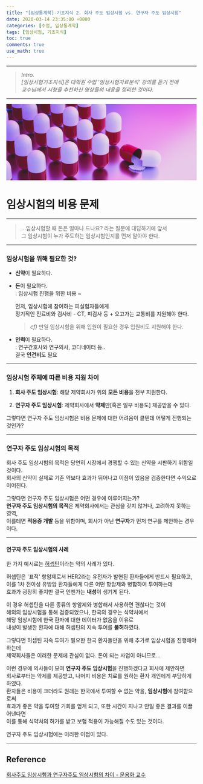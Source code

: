```yaml
---
title: "[임상통계학]-기초지식 2. 회사 주도 임상시험 vs. 연구자 주도 임상시험"
date: 2020-03-14 23:35:00 +0800
categories: [수업, 임상통계학]
tags: [임상시험, 기초지식]
toc: true
comments: true
use_math: true  	
---
```


***

>*Intro.*  
>*[임상시험기초지식]은 대학원 수업 '임상시험자료분석' 강의를 듣기 전에*  
>*교수님께서 시청을 추천하신 영상들의 내용을 정리한 것이다.*

***

![임상시험](\assets\img\임상시험\1.png)

# **임상시험의 비용 문제**

***

> ...임상시험할 때 돈은 얼마나 드나요? 라는 질문에 대답하기에 앞서  
> 그 임상시험이 누가 주도하는 임상시험인지를 먼저 알아야 한다.

***



### **임상시험을 위해 필요한 것?**

- **신약**이 필요하다. 

- **돈**이 필요하다.   
  : 임상시험 진행을 위한 비용 ~  

  먼저, 임상시험에 참여하는 피실험자들에게  
  정기적인 진료비와 검사비 - CT, 피검사 등 + 오고가는 교통비를 지원해야 한다.

  > *cf)* 만일 임상시험을 위해 입원이 필요한 경우 입원비도 지원해야 한다.

- **인력**이 필요하다.   
  : 연구간호사와 연구의사, 코디네이터 등..  
  결국 **인건비**도 필요

***

### **임상시험 주체에 따른 비용 지원 차이**

1. **회사 주도 임상시험**: 해당 제약회사가 위의 **모든 비용**을 전부 지원한다.

2. **연구자 주도 임상시험**: 제약회사에서 **약제**만[혹은 일부 비용도] 제공받을 수 있다. 

그렇다면 연구자 주도 임상시험은 비용 문제에 대한 어려움이 클텐데 어떻게 진행되는 것인가?

***

### **연구자 주도 임상시험의 목적**

회사 주도 임상시험의 목적은 당연히 시장에서 경쟁할 수 있는 신약을 시판하기 위함일 것이다.  
회사의 신약이 실제로 기존 약보다 효과가 뛰어나고 이점이 있음을 검증한다면 수익으로 이어진다.

그렇다면 연구자 주도 임상시험은 어떤 경우에 이루어지는가?  
**연구자 주도 임상시험의 목적**은 제약회사에서는 관심을 갖지 않거나, 고려하지 못하는 영역,  
이를테면 **적응증 개발** 등을 위함이며, 회사가 아닌 **연구자**가 먼저 연구를 제안하는 경우이다.  

***

#### 연구자 주도 임상시험의 사례

한 가지 예시로는 [허셉틴](http://cancer.snuh.org/info/medi/view.do?seq_no=46)이라는 약의 사례가 있다. 

허셉틴은 '표적' 항암제로서 HER2라는 유전자가 발현된 환자들에게 반드시 필요하고,  
이를 1차 전이성 유방암 환자들에게 다른 어떤 항암제와 병합하여 투여하는데   
효과가 굉장히 좋지만 결국 언젠가는 **내성**이 생기게 된다.

이 경우 허셉틴을 다른 종류의 항암제와 병합해서 사용하면 괜찮다는 것이  
해외의 임상시험을 통해 검증되었으나, 한국의 경우는 식약처에서   
해당 임상시험에 한국 환자에 대한 데이터가 없음을 이유로   
내성이 발생한 환자에 대해 허셉틴의 지속 투여를 **불허**하였다.

그렇다면 허셉틴 지속 투여가 필요한 한국 환자들만을 위해 추가로 임상시험을 진행해야 하는데   
제약회사들은 이러한 문제에 관심이 없다. 돈이 되는 사업이 아니므로...

이런 경우에 의사들이 모여 **연구자 주도 임상시험**을 진행하겠다고 회사에 제안하면   
회사로부터는 약제를 제공받고, 나머지 비용은 치료를 원하는 환자 개인에게 부담하게 하였다.   
환자들은 비용이 크더라도 원래는 한국에서 투여할 수 없는 약을, **임상시험**에 참여함으로써  
효과가 좋은 약을 투여할 기회를 얻게 되고, 또한 시간이 지나고 만일 좋은 결과를 이끌어낸다면  
이를 통해 식약처의 허가를 받고 보험 적용이 가능해질 수도 있는 것이다.

연구자 주도 임상시험에는 이러한 이점이 있다. 

***

## **Reference**

[회사주도 임상시험과 연구자주도 임상시험의 차이 - 문용화 교수](https://www.youtube.com/watch?v=zGqVGaFIAFE&feature=youtu.be)  



